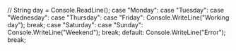 // 
String day = Console.ReadLine();
    case "Monday":
    case "Tuesday":
    case "Wednesday":
    case "Thursday":
    case "Friday":
Console.WriteLine("Working day");
 break;
case "Saturday":
case "Sunday":
    Console.WriteLine("Weekend");
break;
default:
    Console.WriteLine("Error");
break;
